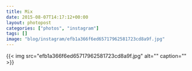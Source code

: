 ```yaml
---
title: Mix
date: 2015-08-07T14:17:12+00:00
layout: photopost
categories: ["photos", "instagram"]
tags: []
image: "blog/instagram/efb1a366f6ed65717962581723cd8a9f.jpg"
---
```


{{< img src="efb1a366f6ed65717962581723cd8a9f.jpg" alt="" caption="" >}}



